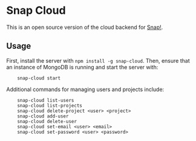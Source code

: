 # Snap Cloud
This is an open source version of the cloud backend for [Snap!](https://github.com/jmoenig/Snap--Build-Your-Own-Blocks).

## Usage
First, install the server with `npm install -g snap-cloud`. Then, ensure that an instance of MongoDB is running and start the server with:


```
    snap-cloud start
```

Additional commands for managing users and projects include:
```
    snap-cloud list-users
    snap-cloud list-projects
    snap-cloud delete-project <user> <project>
    snap-cloud add-user
    snap-cloud delete-user
    snap-cloud set-email <user> <email>
    snap-cloud set-password <user> <password>
```
